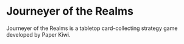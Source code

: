 # Journeyer of the Realms
Journeyer of the Realms is a tabletop card-collecting strategy game developed by Paper Kiwi.
